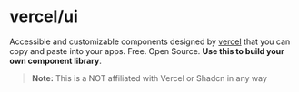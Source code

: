 # vercel/ui

Accessible and customizable components designed by [vercel](https://vercel.com) that you can copy and paste into your apps. Free. Open Source. **Use this to build your own component library**.

> **Note:** This is a NOT affiliated with Vercel or Shadcn in any way
